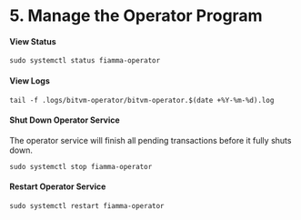 # 5.  Manage the Operator Program

#### **View Status**

```
sudo systemctl status fiamma-operator
```

#### **View Logs**

```
tail -f .logs/bitvm-operator/bitvm-operator.$(date +%Y-%m-%d).log
```

#### **Shut Down Operator Service**

The operator service will finish all pending transactions before it fully shuts down.

```
sudo systemctl stop fiamma-operator
```

#### **Restart Operator Service**

```
sudo systemctl restart fiamma-operator
```
